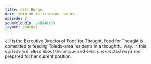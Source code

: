 ```yaml
---
title: Jill Bunge
date: 2016-06-13 15:46:00 -04:00
episode: 7
soundcloudID: 268980103
layout: podcast
---
```


Jill is the Executive Director of Food for Thought. Food for Thought is committed to feeding Toledo-area residents in a thoughtful way. In this episode we talked about the unique and even unexpected ways she prepared for her current position.
